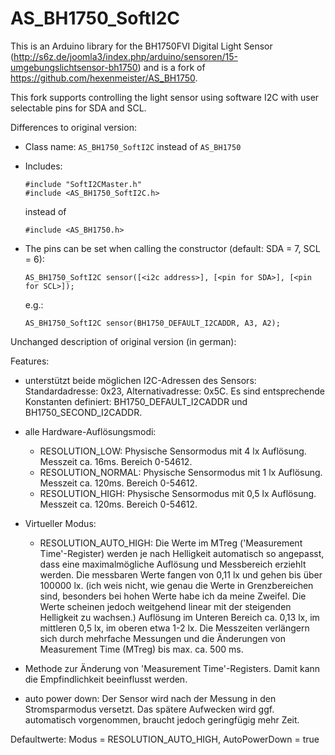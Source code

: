 AS_BH1750_SoftI2C
=================

This is an Arduino library for the BH1750FVI Digital Light Sensor
(http://s6z.de/joomla3/index.php/arduino/sensoren/15-umgebungslichtsensor-bh1750)
and is a fork of https://github.com/hexenmeister/AS_BH1750.

This fork supports controlling the light sensor using software I2C with user selectable pins for SDA and SCL.


Differences to original version:

 - Class name: ``AS_BH1750_SoftI2C`` instead of ``AS_BH1750``

 - Includes:
   ```
   #include "SoftI2CMaster.h"
   #include <AS_BH1750_SoftI2C.h>
   ```

   instead of
   ```
   #include <AS_BH1750.h>
   ```


 - The pins can be set when calling the constructor (default: SDA = 7, SCL = 6):
   ```
   AS_BH1750_SoftI2C sensor([<i2c address>], [<pin for SDA>], [<pin for SCL>]);
   ```
   e.g.:
   ```
   AS_BH1750_SoftI2C sensor(BH1750_DEFAULT_I2CADDR, A3, A2);
   ```




Unchanged description of original version (in german):



Features:

 - unterstützt beide möglichen I2C-Adressen des Sensors:
   Standardadresse: 0x23, Alternativadresse: 0x5C. 
   Es sind entsprechende Konstanten definiert: BH1750_DEFAULT_I2CADDR und BH1750_SECOND_I2CADDR.
 
 - alle Hardware-Auflösungsmodi:
   * RESOLUTION_LOW:         Physische Sensormodus mit 4 lx Auflösung. Messzeit ca. 16ms. Bereich 0-54612. 
   * RESOLUTION_NORMAL:      Physische Sensormodus mit 1 lx Auflösung. Messzeit ca. 120ms. Bereich 0-54612.
   * RESOLUTION_HIGH:        Physische Sensormodus mit 0,5 lx Auflösung. Messzeit ca. 120ms. Bereich 0-54612.

 - Virtueller Modus:
   * RESOLUTION_AUTO_HIGH:   Die Werte im MTreg ('Measurement Time'-Register) werden je nach Helligkeit 
                              automatisch so angepasst, dass eine maximalmögliche Auflösung 
                              und Messbereich erziehlt werden.
                              Die messbaren Werte fangen von 0,11 lx und gehen bis über 100000 lx.
                              (ich weis nicht, wie genau die Werte in Grenzbereichen sind, 
                              besonders bei hohen Werte habe ich da meine Zweifel. 
                              Die Werte scheinen jedoch weitgehend linear mit der steigenden Helligkeit zu wachsen.)
                              Auflösung im Unteren Bereich ca. 0,13 lx, im mittleren 0,5 lx, im oberen etwa 1-2 lx.
                              Die Messzeiten verlängern sich durch mehrfache Messungen und 
                              die Änderungen von Measurement Time (MTreg) bis max. ca. 500 ms.
 
 - Methode zur Änderung von 'Measurement Time'-Registers. Damit kann die Empfindlichkeit beeinflusst werden.
 
 - auto power down: Der Sensor wird nach der Messung in den Stromsparmodus versetzt. 
   Das spätere Aufwecken wird ggf. automatisch vorgenommen, braucht jedoch geringfügig mehr Zeit.

 Defaultwerte: Modus = RESOLUTION_AUTO_HIGH, AutoPowerDown = true
